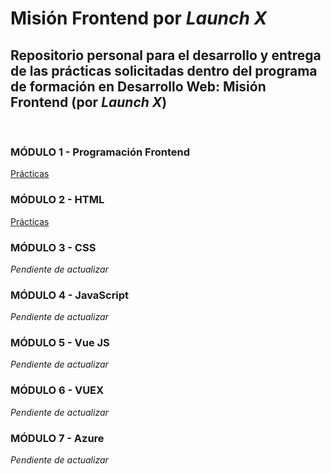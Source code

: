 # **Misión Frontend** por *Launch X*

## Repositorio personal para el desarrollo y entrega de las prácticas solicitadas dentro del programa de formación en Desarrollo Web: **Misión Frontend** (por *Launch X*)
<br>

### **MÓDULO 1** - Programación Frontend
[Prácticas](/01_ProgramacionFrontend)

### **MÓDULO 2** - HTML
[Prácticas](/02_HTML)

### **MÓDULO 3** - CSS
*Pendiente de actualizar*
<br>

### **MÓDULO 4** - JavaScript
*Pendiente de actualizar*
<br>

### **MÓDULO 5** - Vue JS
*Pendiente de actualizar*
<br>

### **MÓDULO 6** - VUEX
*Pendiente de actualizar*
<br>

### **MÓDULO 7** - Azure
*Pendiente de actualizar*